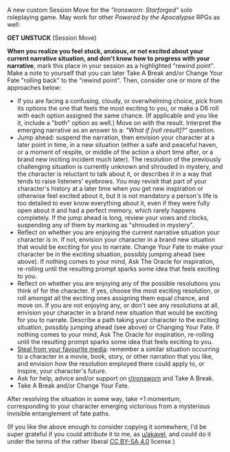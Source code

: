 A new custom Session Move for the *"Ironsworn: Starforged"* solo roleplaying game.
May work for other *Powered by the Apocalypse* RPGs as well:

**GET UNSTUCK** (Session Move)

**When you realize you feel stuck, anxious, or not excited about your current narrative situation,
and don't know how to progress with your narrative**,
mark this place in your session as a highlighted "rewind point".
Make a note to yourself that you can later Take A Break and/or Change Your Fate "rolling back" to the "rewind point".
Then, consider one or more of the approaches below:

* If you are facing a confusing, cloudy, or overwhelming choice,
  pick from its options the one that feels the most exciting to you,
  or make a D6 roll with each option assigned the same chance.
  (If applicable and you like it, include a "both" option as well.)
  Move on with the result.
  Interpret the emerging narrative as an answer to a: *"What if [roll result]?"* question.
* Jump ahead: suspend the narration, then envision your character at a later point in time,
  in a new situation (either a safe and peaceful haven, or a moment of respite,
  or middle of the action a short time after, or a brand new inciting incident much later).
  The resolution of the previously challenging situation is currently unknown and shrouded in mystery,
  and the character is reluctant to talk about it, or describes it in a way that tends to raise listeners' eyebrows.
  You may revisit that part of your character's history at a later time
  when you get new inspiration or otherwise feel excited about it, but it is not mandatory 
  a person's life is too detailed to ever know everything about it,
  even if they were fully open about it and had a perfect memory, which rarely happens completely.
  If the jump ahead is long, review your vows and clocks, suspending any of them by marking as "shrouded in mystery".
* Reflect on whether you are enjoying the current narrative situation your character is in.
  If not, envision your character in a brand new situation that would be exciting for you to narrate.
  Change Your Fate to make your character be in the exciting situation, possibly jumping ahead (see above).
  If nothing comes to your mind, Ask The Oracle for inspiration,
  re-rolling until the resulting prompt sparks some idea that feels exciting to you.
* Reflect on whether you are enjoying any of the possible resolutions you think of for the character.
  If yes, choose the most exciting resolution, or roll amongst all the exciting ones assigning them equal chance, and move on.
  If you are not enjoying any, or don't see any resolutions at all,
  envision your character in a brand new situation that would be exciting for you to narrate.
  Describe a path taking your character to the exciting situation, possibly jumping ahead (see above) or Changing Your Fate.
  If nothing comes to your mind, Ask The Oracle for inspiration,
  re-rolling until the resulting prompt sparks some idea that feels exciting to you.
* [Steal from your favourite media](https://youtu.be/sATK99SNNds?t=653):
  remember a similar situation occurring to a character in a movie, book, story,
  or other narration that you like, and envision how the resolution employed there could apply to,
  or inspire, your character's future.
* Ask for help, advice and/or support on [r/ironsworn](https://old.reddit.com/r/ironsworn) and Take A Break.
* Take A Break and/or Change Your Fate.

After resolving the situation in some way, take +1 momentum,
corresponding to your character emerging victorious from a mysterious invisible entanglement of fate paths.

(If you like the above enough to consider copying it somewhere,
I'd be super grateful if you could attribute it to me, as [u/akavel](https://old.reddit.com/u/akavel),
and could do it under the terms of the rather liberal [CC BY-SA 4.0](https://creativecommons.org/licenses/by-sa/4.0/) license.)
